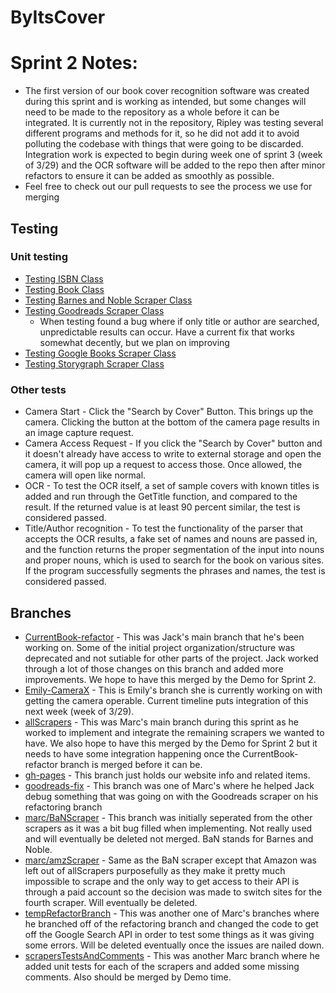 # ByItsCover 

# Sprint 2 Notes:
* The first version of our book cover recognition software was created during this sprint and is working as intended, but some changes will need to be made to the repository as a whole before it can be integrated. It is currently not in the repository, Ripley was testing several different programs and methods for it, so he did not add it to avoid polluting the codebase with things that were going to be discarded. Integration work is expected to begin during week one of sprint 3 (week of 3/29) and the OCR software will be added to the repo then after minor refactors to ensure it can be added as smoothly as possible.
* Feel free to check out our pull requests to see the process we use for merging
## Testing  
### Unit testing
- [Testing ISBN Class](https://github.com/CS495Group8/ByItsCover/blob/CurrentBook-refactor/app/src/test/java/com/example/byitscover/helpers/IsbnTest.java)
- [Testing Book Class](https://github.com/CS495Group8/ByItsCover/blob/CurrentBook-refactor/app/src/test/java/com/example/byitscover/helpers/BookTest.java)
- [Testing Barnes and Noble Scraper Class](https://github.com/CS495Group8/ByItsCover/blob/scrapersTestsAndComments/app/src/test/java/com/example/byitscover/scrapers/BarnesAndNobleScraperTest.java)
- [Testing Goodreads Scraper Class](https://github.com/CS495Group8/ByItsCover/blob/scrapersTestsAndComments/app/src/test/java/com/example/byitscover/scrapers/GoodreadsScraperTest.java)
  - When testing found a bug where if only title or author are searched, unpredictable results can occur. Have a current fix that works somewhat decently, but we plan on improving
- [Testing Google Books Scraper Class](https://github.com/CS495Group8/ByItsCover/blob/scrapersTestsAndComments/app/src/test/java/com/example/byitscover/scrapers/GoogleScraperTest.java)
- [Testing Storygraph Scraper Class](https://github.com/CS495Group8/ByItsCover/blob/scrapersTestsAndComments/app/src/test/java/com/example/byitscover/scrapers/StorygraphScraperTest.java)
### Other tests
* Camera Start - Click the "Search by Cover" Button. This brings up the camera. Clicking the button at the bottom of the camera page results in an image capture request. 
* Camera Access Request - If you click the "Search by Cover" button and it doesn't already have access to write to external storage and open the camera, it will pop up a request to access those. Once allowed, the camera will open like normal.
* OCR - To test the OCR itself, a set of sample covers with known titles is added and run through the GetTitle function, and compared to the result. If the returned value is at least 90 percent similar, the test is considered passed.
* Title/Author recognition - To test the functionality of the parser that accepts the OCR results, a fake set of names and nouns are passed in, and the function returns the proper segmentation of the input into nouns and proper nouns, which is used to search for the book on various sites. If the program successfully segments the phrases and names, the test is considered passed.

## Branches
* [CurrentBook-refactor](https://github.com/CS495Group8/ByItsCover/tree/CurrentBook-refactor) - This was Jack's main branch that he's been working on. Some of the initial project organization/structure was deprecated and not sutiable for other parts of the project. Jack worked through a lot of those changes on this branch and added more improvements. We hope to have this merged by the Demo for Sprint 2.
* [Emily-CameraX](https://github.com/CS495Group8/ByItsCover/tree/Emily-CameraX) - This is Emily's branch she is currently working on with getting the camera operable. Current timeline puts integration of this next week (week of 3/29).
* [allScrapers](https://github.com/CS495Group8/ByItsCover/tree/allScrapers) - This was Marc's main branch during this sprint as he worked to implement and integrate the remaining scrapers we wanted to have. We also hope to have this merged by the Demo for Sprint 2 but it needs to have some integration happening once the CurrentBook-refactor branch is merged before it can be. 
* [gh-pages](https://github.com/CS495Group8/ByItsCover/tree/gh-pages) - This branch just holds our website info and related items.
* [goodreads-fix](https://github.com/CS495Group8/ByItsCover/tree/goodreads-fix) - This branch was one of Marc's where he helped Jack debug something that was going on with the Goodreads scraper on his refactoring branch 
* [marc/BaNScraper](https://github.com/CS495Group8/ByItsCover/tree/marc/BaNScraper) - This branch was initially seperated from the other scrapers as it was a bit bug filled when implementing. Not really used and will eventually be deleted not merged. BaN stands for Barnes and Noble.
* [marc/amzScraper](https://github.com/CS495Group8/ByItsCover/tree/marc/amzScraper) - Same as the BaN scraper except that Amazon was left out of allScrapers purposefully as they make it pretty much impossible to scrape and the only way to get access to their API is through a paid account so the decision was made to switch sites for the fourth scraper. Will eventually be deleted.
* [tempRefactorBranch](https://github.com/CS495Group8/ByItsCover/tree/tempRefactorBranch) - This was another one of Marc's branches where he branched off of the refactoring branch and changed the code to get off the Google Search API in order to test some things as it was giving some errors. Will be deleted eventually once the issues are nailed down.
* [scrapersTestsAndComments](https://github.com/CS495Group8/ByItsCover/tree/scrapersTestsAndComments) - This was another Marc branch where he added unit tests for each of the scrapers and added some missing comments. Also should be merged by Demo time.

